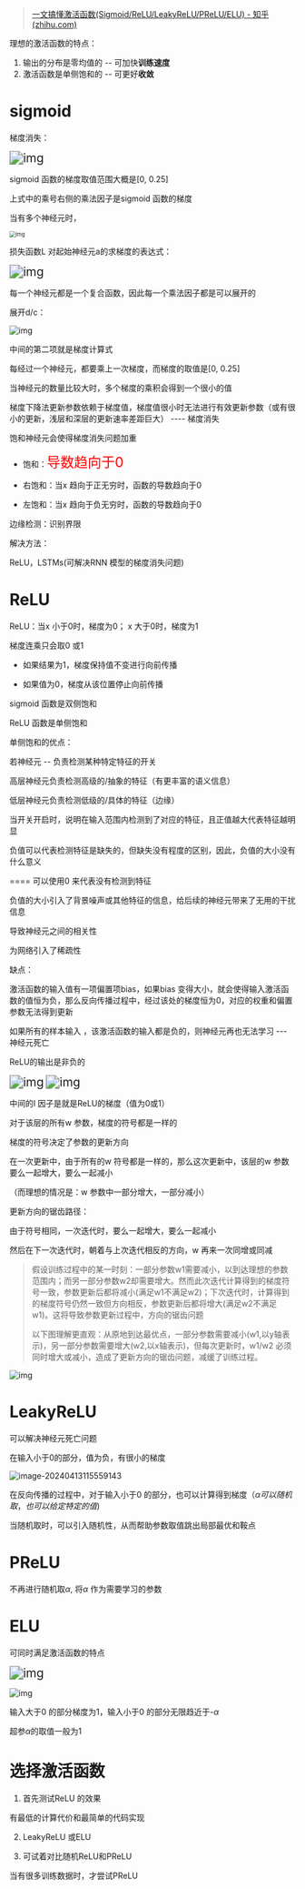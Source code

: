 > [一文搞懂激活函数(Sigmoid/ReLU/LeakyReLU/PReLU/ELU) - 知乎 (zhihu.com)](https://zhuanlan.zhihu.com/p/172254089)



理想的激活函数的特点：

1. 输出的分布是零均值的 -- 可加快**训练速度**
2. 激活函数是单侧饱和的 -- 可更好**收敛**

# sigmoid

梯度消失：

<img src="./image/激活函数/v2-1d5ac0a5bf35411f3e4e16c60cb3a0cb_720w.webp" alt="img" style="zoom:150%;" />

sigmoid 函数的梯度取值范围大概是[0, 0.25]

上式中的乘号右侧的乘法因子是sigmoid 函数的梯度



当有多个神经元时，

<img src="./image/激活函数/v2-1d48853107f5e848214e9078bbf8441d_1440w.webp" alt="img" style="zoom: 67%;" />



损失函数L 对起始神经元a的求梯度的表达式：

<img src="./image/激活函数/v2-927a51cf401146e8ba0481d8ed45a3c7_720w.webp" alt="img" style="zoom:150%;" />

每一个神经元都是一个复合函数，因此每一个乘法因子都是可以展开的

展开d/c：

![img](./image/激活函数/v2-d8eb6408a81cebd0384d47a2bb71dbf2_720w.webp)

中间的第二项就是梯度计算式

每经过一个神经元，都要乘上一次梯度，而梯度的取值是[0, 0.25]

当神经元的数量比较大时，多个梯度的乘积会得到一个很小的值

梯度下降法更新参数依赖于梯度值，梯度值很小时无法进行有效更新参数（或有很小的更新，浅层和深层的更新速率差距巨大） ---- 梯度消失



饱和神经元会使得梯度消失问题加重

- 饱和：<font color='red' size=5>导数趋向于0 </font>

- 右饱和：当x 趋向于正无穷时，函数的导数趋向于0
- 左饱和：当x 趋向于负无穷时，函数的导数趋向于0





边缘检测：识别界限





解决方法：

ReLU，LSTMs(可解决RNN 模型的梯度消失问题)

# ReLU

ReLU：当x 小于0时，梯度为0； x 大于0时，梯度为1

梯度连乘只会取0 或1 

- 如果结果为1，梯度保持值不变进行向前传播

- 如果值为0，梯度从该位置停止向前传播



sigmoid 函数是双侧饱和

ReLU 函数是单侧饱和



单侧饱和的优点：

若神经元 -- 负责检测某种特定特征的开关

高层神经元负责检测高级的/抽象的特征（有更丰富的语义信息）

低层神经元负责检测低级的/具体的特征（边缘）

当开关开启时，说明在输入范围内检测到了对应的特征，且正值越大代表特征越明显

负值可以代表检测特征是缺失的，但缺失没有程度的区别，因此，负值的大小没有什么意义

==== 可以使用0 来代表没有检测到特征



负值的大小引入了背景噪声或其他特征的信息，给后续的神经元带来了无用的干扰信息

导致神经元之间的相关性

为网络引入了稀疏性



缺点：

激活函数的输入值有一项偏置项bias，如果bias 变得大小，就会使得输入激活函数的值恒为负，那么反向传播过程中，经过该处的梯度恒为0，对应的权重和偏置参数无法得到更新

如果所有的样本输入 ，该激活函数的输入都是负的，则神经元再也无法学习 --- 神经元死亡



ReLU的输出是非负的

<img src="./image/激活函数/v2-73a32cfd7580a53f4f182a3653436555_720w.webp" alt="img" style="zoom:150%;" />

<img src="./image/激活函数/v2-fdb8b478993344140893cd652e693149_720w.webp" alt="img" style="zoom:150%;" />

中间的I 因子是就是ReLU的梯度（值为0或1）

对于该层的所有w 参数，梯度的符号都是一样的

梯度的符号决定了参数的更新方向

在一次更新中，由于所有的w 符号都是一样的，那么这次更新中，该层的w 参数要么一起增大，要么一起减小

（而理想的情况是：w 参数中一部分增大，一部分减小）



更新方向的锯齿路径：

由于符号相同，一次迭代时，要么一起增大，要么一起减小

然后在下一次迭代时，朝着与上次迭代相反的方向，w 再来一次同增或同减

> 假设训练过程中的某一时刻：一部分参数w1需要减小，以到达理想的参数范围内；而另一部分参数w2却需要增大。然而此次迭代计算得到的梯度符号一致，参数更新后都将减小(满足w1不满足w2)；下次迭代时，计算得到的梯度符号仍然一致但方向相反，参数更新后都将增大(满足w2不满足w1)。这将导致参数更新过程中，方向的锯齿问题
>
> 以下图理解更直观：从原地到达最优点，一部分参数需要减小(w1,以y轴表示)，另一部分参数需要增大(w2,以x轴表示)，但每次更新时，w1/w2 必须同时增大或减小，造成了更新方向的锯齿问题，减缓了训练过程。

![img](./image/激活函数/v2-81eaefba57451b08d4a5f391d4f88d35_720w.webp)





# LeakyReLU

可以解决神经元死亡问题

在输入小于0的部分，值为负，有很小的梯度

![image-20240413115559143](./image/激活函数/image-20240413115559143.png)

在反向传播的过程中，对于输入小于0 的部分，也可以计算得到梯度（$\alpha 可以随机取，也可以给定特定的值$)

当随机取时，可以引入随机性，从而帮助参数取值跳出局部最优和鞍点



# PReLU

不再进行随机取$\alpha$, 将$\alpha$ 作为需要学习的参数 



# ELU

可同时满足激活函数的特点

<img src="./image/激活函数/v2-9ac3683b1411272bbdad96d9aa50c39a_720w.webp" alt="img" style="zoom:150%;" />

![img](./image/激活函数/v2-fa5b4490dc4a7f698543f9d37e28b6b1_720w.webp)

输入大于0 的部分梯度为1，输入小于0 的部分无限趋近于-$\alpha$

超参$\alpha$的取值一般为1





# 选择激活函数

1. 首先测试ReLU 的效果

有最低的计算代价和最简单的代码实现



2. LeakyReLU 或ELU 



3. 可试着对比随机ReLU和PReLU

当有很多训练数据时，才尝试PReLU 



